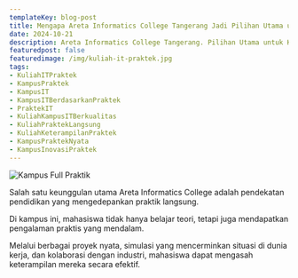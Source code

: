 ```yaml
---
templateKey: blog-post
title: Mengapa Areta Informatics College Tangerang Jadi Pilihan Utama untuk Kuliah IT Full Praktek?
date: 2024-10-21
description: Areta Informatics College Tangerang. Pilihan Utama untuk Kuliah IT Berbasis Praktek Nyata yang Mempersiapkan Mahasiswa Menjadi Profesional Unggul di Era Teknologi
featuredpost: false
featuredimage: /img/kuliah-it-praktek.jpg
tags:
- KuliahITPraktek	
- KampusPraktek	
- KampusIT	
- KampusITBerdasarkanPraktek	
- PraktekIT	
- KuliahKampusITBerkualitas	
- KuliahPraktekLangsung	
- KuliahKeterampilanPraktek	
- KampusPraktekNyata	
- KampusInovasiPraktek	
---
```


![Kampus Full Praktik](/img/kuliah-it-praktek.jpg "Kampus Full Praktik")

Salah satu keunggulan utama Areta Informatics College adalah pendekatan pendidikan yang mengedepankan praktik langsung.										
										
Di kampus ini, mahasiswa tidak hanya belajar teori, tetapi juga mendapatkan pengalaman praktis yang mendalam. 										
										
Melalui berbagai proyek nyata, simulasi yang mencerminkan situasi di dunia kerja, dan kolaborasi dengan industri, mahasiswa dapat mengasah keterampilan mereka secara efektif.